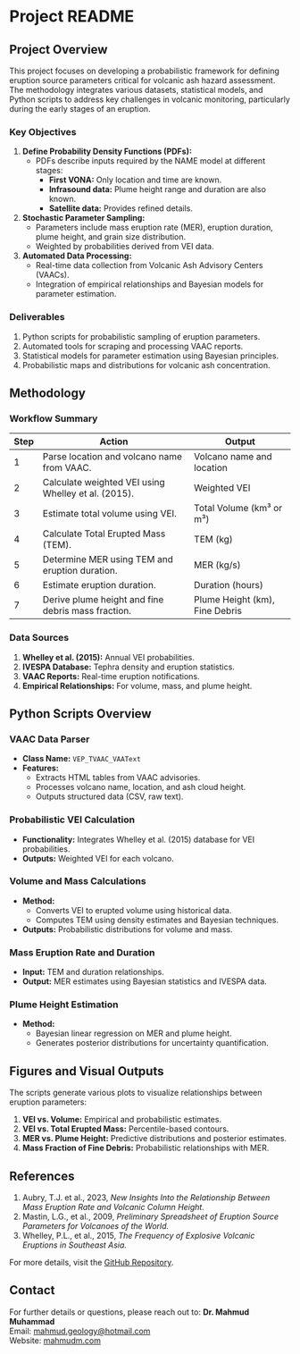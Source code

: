 
# Project README

## Project Overview
This project focuses on developing a probabilistic framework for defining eruption source parameters critical for volcanic ash hazard assessment. The methodology integrates various datasets, statistical models, and Python scripts to address key challenges in volcanic monitoring, particularly during the early stages of an eruption.

### Key Objectives
1. **Define Probability Density Functions (PDFs):** 
   - PDFs describe inputs required by the NAME model at different stages:
     - **First VONA:** Only location and time are known.
     - **Infrasound data:** Plume height range and duration are also known.
     - **Satellite data:** Provides refined details.
2. **Stochastic Parameter Sampling:** 
   - Parameters include mass eruption rate (MER), eruption duration, plume height, and grain size distribution.
   - Weighted by probabilities derived from VEI data.
3. **Automated Data Processing:**
   - Real-time data collection from Volcanic Ash Advisory Centers (VAACs).
   - Integration of empirical relationships and Bayesian models for parameter estimation.

### Deliverables
1. Python scripts for probabilistic sampling of eruption parameters.
2. Automated tools for scraping and processing VAAC reports.
3. Statistical models for parameter estimation using Bayesian principles.
4. Probabilistic maps and distributions for volcanic ash concentration.

## Methodology

### Workflow Summary
| Step | Action | Output |
|------|--------|--------|
| 1    | Parse location and volcano name from VAAC. | Volcano name and location |
| 2    | Calculate weighted VEI using Whelley et al. (2015). | Weighted VEI |
| 3    | Estimate total volume using VEI. | Total Volume (km³ or m³) |
| 4    | Calculate Total Erupted Mass (TEM). | TEM (kg) |
| 5    | Determine MER using TEM and eruption duration. | MER (kg/s) |
| 6    | Estimate eruption duration. | Duration (hours) |
| 7    | Derive plume height and fine debris mass fraction. | Plume Height (km), Fine Debris |

### Data Sources
1. **Whelley et al. (2015):** Annual VEI probabilities.
2. **IVESPA Database:** Tephra density and eruption statistics.
3. **VAAC Reports:** Real-time eruption notifications.
4. **Empirical Relationships:** For volume, mass, and plume height.

## Python Scripts Overview

### VAAC Data Parser
- **Class Name:** `VEP_TVAAC_VAAText`
- **Features:**
  - Extracts HTML tables from VAAC advisories.
  - Processes volcano name, location, and ash cloud height.
  - Outputs structured data (CSV, raw text).

### Probabilistic VEI Calculation
- **Functionality:** Integrates Whelley et al. (2015) database for VEI probabilities.
- **Outputs:** Weighted VEI for each volcano.

### Volume and Mass Calculations
- **Method:**
  - Converts VEI to erupted volume using historical data.
  - Computes TEM using density estimates and Bayesian techniques.
- **Outputs:** Probabilistic distributions for volume and mass.

### Mass Eruption Rate and Duration
- **Input:** TEM and duration relationships.
- **Output:** MER estimates using Bayesian statistics and IVESPA data.

### Plume Height Estimation
- **Method:**
  - Bayesian linear regression on MER and plume height.
  - Generates posterior distributions for uncertainty quantification.

## Figures and Visual Outputs
The scripts generate various plots to visualize relationships between eruption parameters:
1. **VEI vs. Volume:** Empirical and probabilistic estimates.
2. **VEI vs. Total Erupted Mass:** Percentile-based contours.
3. **MER vs. Plume Height:** Predictive distributions and posterior estimates.
4. **Mass Fraction of Fine Debris:** Probabilistic relationships with MER.

## References
1. Aubry, T.J. et al., 2023, *New Insights Into the Relationship Between Mass Eruption Rate and Volcanic Column Height.*
2. Mastin, L.G., et al., 2009, *Preliminary Spreadsheet of Eruption Source Parameters for Volcanoes of the World.*
3. Whelley, P.L., et al., 2015, *The Frequency of Explosive Volcanic Eruptions in Southeast Asia.*

For more details, visit the [GitHub Repository](https://github.com/vharg/Eruption-Source-Parameters/tree/main).
## Contact
For further details or questions, please reach out to:
**Dr. Mahmud Muhammad**  
Email: [mahmud.geology@hotmail.com](mailto:mahmud.geology@hotmail.com)  
Website: [mahmudm.com](http://mahmudm.com)
